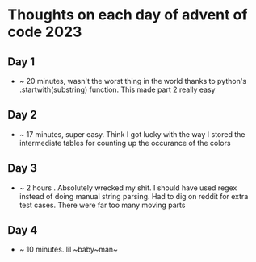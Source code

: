 # Thoughts on each day of advent of code 2023 #

## Day 1 ##
- ~ 20 minutes, wasn't the worst thing in the world thanks to python's .startwith(substring) function. This made part 2 really easy

## Day 2 ##
- ~ 17 minutes, super easy. Think I got lucky with the way I stored the intermediate tables for counting up the occurance of the colors

## Day 3 ##
- ~ 2 hours . Absolutely wrecked my shit. I should have used regex instead of doing manual string parsing. Had to dig on reddit for extra test cases. There were far too many moving parts

## Day 4 ##
- ~ 10 minutes. lil ~baby~man~
